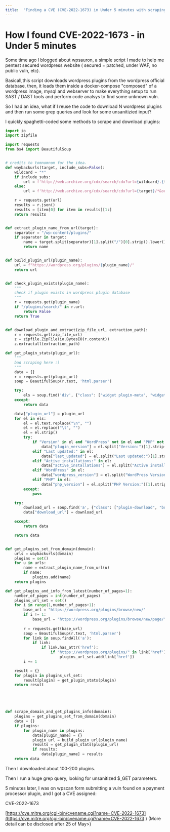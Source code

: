 ```yaml
---
title:  "Finding a CVE (CVE-2022-1673) in Under 5 minutes with scraping and grep-fu"
---
```

# How I found  CVE-2022-1673 -  in Under 5 minutes


Some time ago I blogged about wpsauron, a simple script I made to help me pentest secured wordpress website ( secured = patched, under WAF, no public vuln, etc). 


 Basicall,this script downloads wordpress plugins from the wordpress official database, then, it loads them inside a docker-compose "composed" of a wordpress image, mysql and webserver to make everything setup to run SAST / DAST tools and perform code analsys to find some unknown vuln.  



So I had an idea, what if I reuse the code to download N wordpress plugins and then run some grep queries and look for some unsanitizied input?

I quickly spaghetti-coded some methods to scrape and download plugins:

```python
import io
import zipfile

import requests
from bs4 import BeautifulSoup


# credits to tomnomnom for the idea.
def waybackurls(target, include_subs=False):
    wildcard = "*"
    if include_subs:
        url = f'http://web.archive.org/cdx/search/cdx?url={wildcard}.{target}/*&output=json&fl=original&collapse=urlkey'
    else:
        url = f'http://web.archive.org/cdx/search/cdx?url={target}/*&output=json&fl=original&collapse=urlkey'

    r = requests.get(url)
    results = r.json()
    results = [item[0] for item in results][1:]
    return results


def extract_plugin_name_from_url(target):
    separator = "/wp-content/plugins/"
    if separator in target:
        name = target.split(separator)[1].split("/")[0].strip().lower()
        return name


def build_plugin_url(plugin_name):
    url = f"https://wordpress.org/plugins/{plugin_name}/"
    return url


def check_plugin_exists(plugin_name):
    """
    check if plugin exists in wordpress plugin database
    """
    r = requests.get(plugin_name)
    if "/plugins/search/" in r.url:
        return False
    return True


def download_plugin_and_extract(zip_file_url, extraction_path):
    r = requests.get(zip_file_url)
    z = zipfile.ZipFile(io.BytesIO(r.content))
    z.extractall(extraction_path)

def get_plugin_stats(plugin_url):
    """
    bad scraping here :)
    """
    data = {}
    r = requests.get(plugin_url)
    soup = BeautifulSoup(r.text, 'html.parser')

    try:
        els = soup.find('div', {"class": ["widget plugin-meta", "widget"]}).find("ul").findAll("li")
    except:
        return data

    data["plugin_url"] = plugin_url
    for el in els:
        el = el.text.replace("\n", "")
        el = el.replace("\t", "")
        el = el.strip()
        try:
            if "Version" in el and "WordPress" not in el and "PHP" not in el:
                data["plugin_version"] = el.split("Version:")[1].strip()
            elif "Last updated:" in el:
                data["last_updated"] = el.split("Last updated:")[1].strip()
            elif "Active installations:" in el:
                data["active_installations"] = el.split("Active installations:")[1].strip()
            elif "WordPress" in el:
                data["wordpress_version"] = el.split("WordPress Version:")[1].strip()
            elif "PHP" in el:
                data["php_version"] = el.split("PHP Version:")[1].strip()
        except:
            pass

    try:
        download_url = soup.find('a', {"class": ["plugin-download", "button", "download-button", "button-large"]})["href"]
        data["download_url"] = download_url

    except:
        return data

    return data


def get_plugins_set_from_domain(domain):
    urls = waybackurls(domain)
    plugins = set()
    for u in urls:
        name = extract_plugin_name_from_url(u)
        if name:
            plugins.add(name)
    return plugins

def get_plugins_and_info_from_latest(number_of_pages=1): 
    number_of_pages = int(number_of_pages)
    plugins_url_set = set()
    for i in range(1,number_of_pages+1):
        base_url = "https://wordpress.org/plugins/browse/new/"
        if i != 1:
            base_url = "https://wordpress.org/plugins/browse/new/page/" + str(i) + "/"
    
        r = requests.get(base_url)
        soup = BeautifulSoup(r.text, 'html.parser')
        for link in soup.findAll('a'):
            if link:
                if link.has_attr('href'):
                    if "https://wordpress.org/plugins/" in link['href']:
                        plugins_url_set.add(link['href'])
        i += 1 

    result = {}
    for plugin in plugins_url_set:
        result[plugin] = get_plugin_stats(plugin)
    return result





def scrape_domain_and_get_plugins_info(domain):
    plugins = get_plugins_set_from_domain(domain)
    data = {}
    if plugins:
        for plugin_name in plugins:
            data[plugin_name] = {}
            plugin_url = build_plugin_url(plugin_name)
            results = get_plugin_stats(plugin_url)
            if results:
                data[plugin_name] = results
    return data

```


Then I  downloaded about 100-200 plugins. 


Then I run a huge grep query, looking for unsanitized $_GET parameters. 


 5 minutes later, I was on wpscan form submitting a vuln found on a payment processor plugin, and I got a CVE assigned:

 CVE-2022-1673

[https://cve.mitre.org/cgi-bin/cvename.cgi?name=CVE-2022-1673](https://cve.mitre.org/cgi-bin/cvename.cgi?name=CVE-2022-1673
)
 (More detail can be disclosed after 25 of May>)